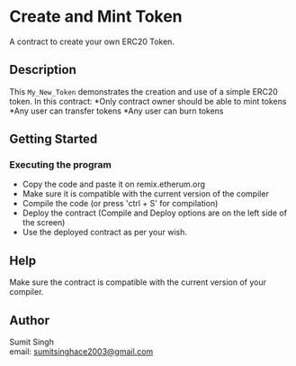 # Create and Mint Token

A contract to create your own ERC20 Token.

## Description

This `My_New_Token` demonstrates the creation and use of a simple ERC20 token.
In this contract:
*Only contract owner should be able to mint tokens
*Any user can transfer tokens
*Any user can burn tokens

## Getting Started

### Executing the program

* Copy the code and paste it on remix.etherum.org
* Make sure it is compatible with the current version of the compiler
* Compile the code (or press 'ctrl + S' for compilation)
* Deploy the contract (Compile and Deploy options are on the left side of the screen)
* Use the deployed contract as per your wish.

## Help

Make sure the contract is compatible with the current version of your compiler.

## Author

Sumit Singh  
email: sumitsinghace2003@gmail.com
